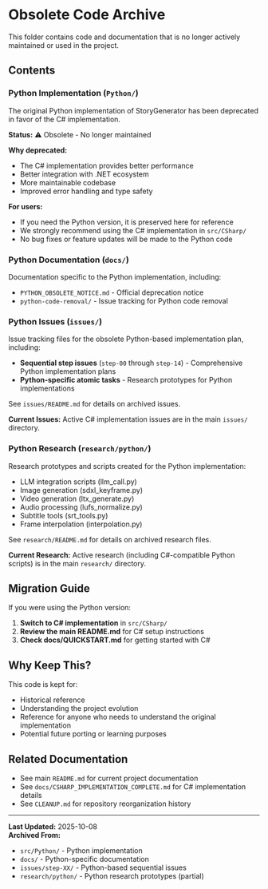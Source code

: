 # Obsolete Code Archive

This folder contains code and documentation that is no longer actively maintained or used in the project.

## Contents

### Python Implementation (`Python/`)

The original Python implementation of StoryGenerator has been deprecated in favor of the C# implementation.

**Status:** ⚠️ Obsolete - No longer maintained

**Why deprecated:**
- The C# implementation provides better performance
- Better integration with .NET ecosystem
- More maintainable codebase
- Improved error handling and type safety

**For users:**
- If you need the Python version, it is preserved here for reference
- We strongly recommend using the C# implementation in `src/CSharp/`
- No bug fixes or feature updates will be made to the Python code

### Python Documentation (`docs/`)

Documentation specific to the Python implementation, including:
- `PYTHON_OBSOLETE_NOTICE.md` - Official deprecation notice
- `python-code-removal/` - Issue tracking for Python code removal

### Python Issues (`issues/`)

Issue tracking files for the obsolete Python-based implementation plan, including:
- **Sequential step issues** (`step-00` through `step-14`) - Comprehensive Python implementation plans
- **Python-specific atomic tasks** - Research prototypes for Python implementations

See `issues/README.md` for details on archived issues.

**Current Issues:** Active C# implementation issues are in the main `issues/` directory.

### Python Research (`research/python/`)

Research prototypes and scripts created for the Python implementation:
- LLM integration scripts (llm_call.py)
- Image generation (sdxl_keyframe.py)
- Video generation (ltx_generate.py)
- Audio processing (lufs_normalize.py)
- Subtitle tools (srt_tools.py)
- Frame interpolation (interpolation.py)

See `research/README.md` for details on archived research files.

**Current Research:** Active research (including C#-compatible Python scripts) is in the main `research/` directory.

## Migration Guide

If you were using the Python version:

1. **Switch to C# implementation** in `src/CSharp/`
2. **Review the main README.md** for C# setup instructions
3. **Check docs/QUICKSTART.md** for getting started with C#

## Why Keep This?

This code is kept for:
- Historical reference
- Understanding the project evolution
- Reference for anyone who needs to understand the original implementation
- Potential future porting or learning purposes

## Related Documentation

- See main `README.md` for current project documentation
- See `docs/CSHARP_IMPLEMENTATION_COMPLETE.md` for C# implementation details
- See `CLEANUP.md` for repository reorganization history

---

**Last Updated:** 2025-10-08  
**Archived From:** 
- `src/Python/` - Python implementation
- `docs/` - Python-specific documentation
- `issues/step-XX/` - Python-based sequential issues
- `research/python/` - Python research prototypes (partial)
